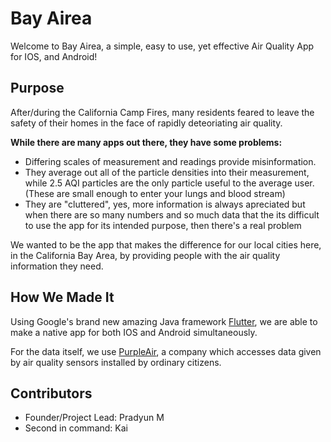 
# Bay Airea

Welcome to Bay Airea, a simple, easy to use, yet effective Air Quality App for IOS, and Android!

## Purpose

After/during the California Camp Fires, many residents feared to leave the safety of their homes in the face of rapidly deteoriating air quality.

**While there are many apps out there, they have some problems:**

- Differing scales of measurement and readings provide misinformation.
- They average out all of the particle densities into their measurement, while 2.5 AQI particles are the only particle useful to the average user. (These are small enough to enter your lungs and blood stream)
- They are "cluttered", yes, more information is always apreciated but when there are so many numbers and so much data that the its difficult to use the app for its intended purpose, then there's a real problem


We wanted to be the app that makes the difference for our local cities here, in the California Bay Area, by providing people with the air quality information they need.



## How We Made It


Using Google's brand new amazing Java framework [Flutter](https://flutter.io/), we are able to make a native app for both IOS and Android simultaneously. 

For the data itself, we use [PurpleAir](https://www.purpleair.com/), a company which accesses data given by air quality sensors installed by ordinary citizens.



## Contributors

- Founder/Project Lead: Pradyun M
- Second in command: Kai


